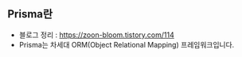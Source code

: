 ## Prisma란

- 블로그 정리 : https://zoon-bloom.tistory.com/114
- Prisma는 차세대 ORM(Object Relational Mapping) 프레임워크입니다.
